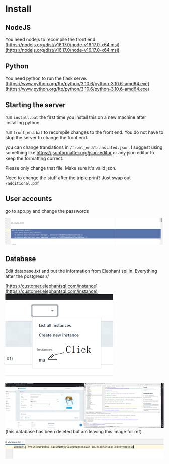 # Install

## NodeJS

You need nodejs to recompile the front
end [https://nodejs.org/dist/v16.17.0/node-v16.17.0-x64.msi](https://nodejs.org/dist/v16.17.0/node-v16.17.0-x64.msi)

## Python

You need python to run the flask
serve. [https://www.python.org/ftp/python/3.10.6/python-3.10.6-amd64.exe](https://www.python.org/ftp/python/3.10.6/python-3.10.6-amd64.exe)

## Starting the server

 

run `install.bat` the first time you install this on a new machine after installing python.



run `front_end.bat` to recompile changes to the front end. You do not have to stop the server to change the front end.


you can change translations in `/front_end/translated.json`. I suggest using something
like https://jsonformatter.org/json-editor or any json editor to keep the formatting correct.

Please only change that file. Make sure it's valid json.

Need to change the stuff after the triple print? Just swap out `/additional.pdf`


## User accounts

go to app.py and change the passwords

![img_3.png](img_3.png)

## Database

Edit database.txt and put the information from Elephant sql in. Everything after the postgress:// 

[https://customer.elephantsql.com/instance](https://customer.elephantsql.com/instance)
![img_1.png](img_1.png)
![img.png](img.png) (this database has been deleted but am leaving this image for ref)

![img_2.png](img_2.png)